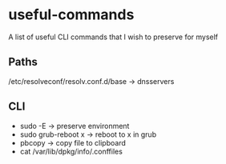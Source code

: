 # useful-commands
A list of useful CLI commands that I wish to preserve for myself 


## Paths

/etc/resolveconf/resolv.conf.d/base -> dnsservers

## CLI

* sudo -E -> preserve environment
* sudo grub-reboot x -> reboot to x in grub
* pbcopy -> copy file to clipboard
* cat /var/lib/dpkg/info/<package>.conffiles
